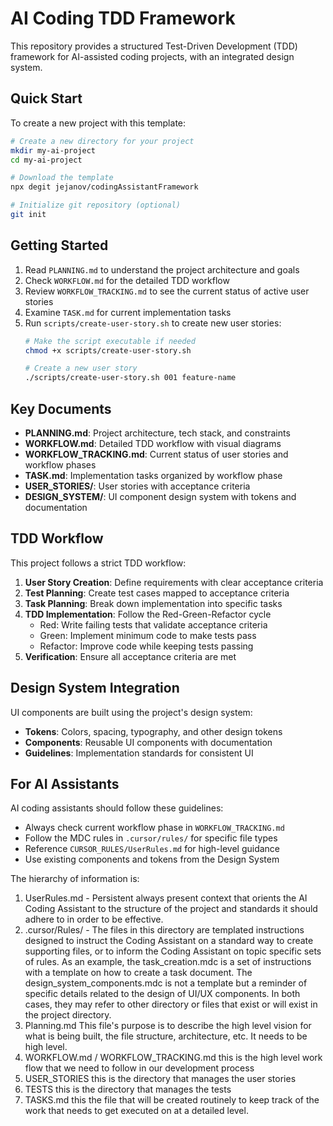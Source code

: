 # AI Coding TDD Framework

This repository provides a structured Test-Driven Development (TDD) framework for AI-assisted coding projects, with an integrated design system.

## Quick Start

To create a new project with this template:

```bash
# Create a new directory for your project
mkdir my-ai-project
cd my-ai-project

# Download the template
npx degit jejanov/codingAssistantFramework

# Initialize git repository (optional)
git init
```

## Getting Started

1. Read `PLANNING.md` to understand the project architecture and goals
2. Check `WORKFLOW.md` for the detailed TDD workflow
3. Review `WORKFLOW_TRACKING.md` to see the current status of active user stories
4. Examine `TASK.md` for current implementation tasks
5. Run `scripts/create-user-story.sh` to create new user stories:
   ```bash
   # Make the script executable if needed
   chmod +x scripts/create-user-story.sh
   
   # Create a new user story
   ./scripts/create-user-story.sh 001 feature-name
   ```

## Key Documents

- **PLANNING.md**: Project architecture, tech stack, and constraints
- **WORKFLOW.md**: Detailed TDD workflow with visual diagrams
- **WORKFLOW_TRACKING.md**: Current status of user stories and workflow phases
- **TASK.md**: Implementation tasks organized by workflow phase
- **USER_STORIES/**: User stories with acceptance criteria
- **DESIGN_SYSTEM/**: UI component design system with tokens and documentation

## TDD Workflow

This project follows a strict TDD workflow:

1. **User Story Creation**: Define requirements with clear acceptance criteria
2. **Test Planning**: Create test cases mapped to acceptance criteria
3. **Task Planning**: Break down implementation into specific tasks
4. **TDD Implementation**: Follow the Red-Green-Refactor cycle
   - Red: Write failing tests that validate acceptance criteria
   - Green: Implement minimum code to make tests pass
   - Refactor: Improve code while keeping tests passing
5. **Verification**: Ensure all acceptance criteria are met

## Design System Integration

UI components are built using the project's design system:

- **Tokens**: Colors, spacing, typography, and other design tokens
- **Components**: Reusable UI components with documentation
- **Guidelines**: Implementation standards for consistent UI

## For AI Assistants

AI coding assistants should follow these guidelines:

- Always check current workflow phase in `WORKFLOW_TRACKING.md`
- Follow the MDC rules in `.cursor/rules/` for specific file types
- Reference `CURSOR_RULES/UserRules.md` for high-level guidance
- Use existing components and tokens from the Design System


The hierarchy of information is:
1. UserRules.md - Persistent always present context that orients the AI Coding Assistant to the structure of the project and standards it should adhere to in order to be effective.
2. .cursor/Rules/ - The files in this directory are templated instructions designed to instruct the Coding Assistant on a standard way to create supporting files, or to inform the Coding Assistant on topic specific sets of rules. As an example, the task_creation.mdc is a set of instructions with a template on how to create a task document. The design_system_components.mdc is not a template but a reminder of specific details related to the design of UI/UX components. In both cases, they may refer to other directory or files that exist or will exist in the project directory.
3. Planning.md This file's purpose is to describe the high level vision for what is being built, the file structure, architecture, etc. It needs to be high level.
4. WORKFLOW.md / WORKFLOW_TRACKING.md this is the high level work flow that we need to follow in our development process
5. USER_STORIES this is the directory that manages the user stories
6. TESTS this is the directory that manages the tests
7. TASKS.md this the file that will be created routinely to keep track of the work that needs to get executed on at a detailed level.